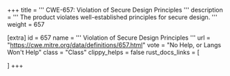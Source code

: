 +++
title = '''
CWE-657: Violation of Secure Design Principles
'''
description	= '''
The product violates well-established principles for secure design.
'''
weight = 657

[extra]
id = 657
name = '''
Violation of Secure Design Principles
'''
url = "https://cwe.mitre.org/data/definitions/657.html"
vote = "No Help, or Langs Won't Help"
class = "Class"
clippy_helps = false
rust_docs_links = [
	
]
+++
